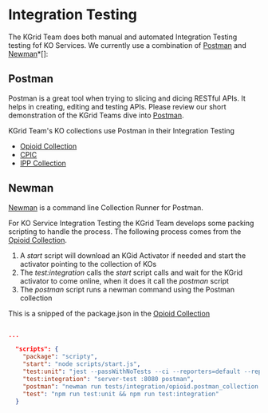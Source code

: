 # Integration Testing
The KGrid Team does both manual and automated Integration Testing testing fof KO Services.  We currently use a combination of [Postman](https://kgrid.org/guides/tutorial/clients/postman.html) and 
[Newman](https://learning.getpostman.com/docs/postman/collection_runs/command_line_integration_with_newman/)*[]: 

## Postman
Postman is a great tool when trying to slicing and dicing RESTful APIs.  It helps in creating, editing and testing APIs.  Please review our short demonstration of the KGrid Teams dive into [Postman](https://kgrid.org/guides/tutorial/clients/postman.html). 

KGrid Team's KO collections use Postman in their Integration Testing 

- [Opioid Collection](https://kgrid-objects.github.io/opioid-collection/#integration-tests)
- [CPIC](https://github.com/kgrid-objects/cpic-collection#testing)
- [IPP Collection](https://github.com/kgrid-objects/ipp-collection#integration-tests)


## Newman
[Newman](https://learning.getpostman.com/docs/postman/collection_runs/command_line_integration_with_newman/) is a command line Collection Runner for Postman.

For KO Service Integration Testing the KGrid Team develops some packing scripting to handle the process.  The following process comes from the [Opioid Collection](https://github.com/kgrid-objects/opioid-collection).  

1. A _start_ script will download an KGid Activator if needed and start the activator pointing to the collection of KOs
1. The _test:integration_ calls the _start_ script calls and wait for the KGrid activator to come online, when it does it call the _postman_ script
1. The _postman_ script runs a newman command using the Postman collection


This is a snipped of the package.json in the [Opioid Collection](https://github.com/kgrid-objects/opioid-collection)
```json

...

  "scripts": {
    "package": "scripty",
    "start": "node scripts/start.js",
    "test:unit": "jest --passWithNoTests --ci --reporters=default --reporters=jest-junit",
    "test:integration": "server-test :8080 postman",
    "postman": "newman run tests/integration/opioid.postman_collection.json -e tests/integration/activator.postman_environment.json --reporters  cli,junit --reporter-junit-export test_results ",
    "test": "npm run test:unit && npm run test:integration"
  }

```
